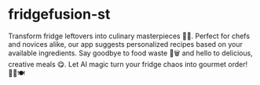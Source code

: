 # fridgefusion-st
Transform fridge leftovers into culinary masterpieces 🥗🍝. Perfect for chefs and novices alike, our app suggests personalized recipes based on your available ingredients. Say goodbye to food waste 🚫🗑️ and hello to delicious, creative meals 😋. Let AI magic turn your fridge chaos into gourmet order! 🧙‍♂️🍽️
